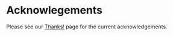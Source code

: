 Acknowlegements
===============

Please see our [Thanks!][] page for the current acknowledgements.

[Thanks!]: https://www.openssl.org/community/thanks.html

